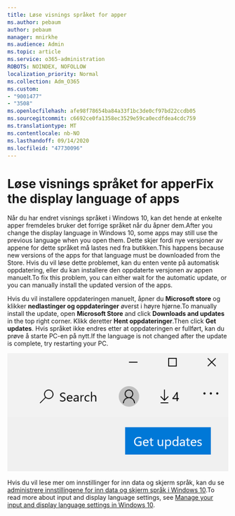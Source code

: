 ```yaml
---
title: Løse visnings språket for apper
ms.author: pebaum
author: pebaum
manager: mnirkhe
ms.audience: Admin
ms.topic: article
ms.service: o365-administration
ROBOTS: NOINDEX, NOFOLLOW
localization_priority: Normal
ms.collection: Adm_O365
ms.custom:
- "9001477"
- "3508"
ms.openlocfilehash: afe98f78654ba84a33f1bc3de0cf97bd22ccdb05
ms.sourcegitcommit: c6692ce0fa1358ec3529e59ca0ecdfdea4cdc759
ms.translationtype: MT
ms.contentlocale: nb-NO
ms.lasthandoff: 09/14/2020
ms.locfileid: "47730096"
---
```

# <a name="fix-the-display-language-of-apps"></a><span data-ttu-id="cac0e-102">Løse visnings språket for apper</span><span class="sxs-lookup"><span data-stu-id="cac0e-102">Fix the display language of apps</span></span>

<span data-ttu-id="cac0e-103">Når du har endret visnings språket i Windows 10, kan det hende at enkelte apper fremdeles bruker det forrige språket når du åpner dem.</span><span class="sxs-lookup"><span data-stu-id="cac0e-103">After you change the display language in Windows 10, some apps may still use the previous language when you open them.</span></span> <span data-ttu-id="cac0e-104">Dette skjer fordi nye versjoner av appene for dette språket må lastes ned fra butikken.</span><span class="sxs-lookup"><span data-stu-id="cac0e-104">This happens because new versions of the apps for that language must be downloaded from the Store.</span></span> <span data-ttu-id="cac0e-105">Hvis du vil løse dette problemet, kan du enten vente på automatisk oppdatering, eller du kan installere den oppdaterte versjonen av appen manuelt.</span><span class="sxs-lookup"><span data-stu-id="cac0e-105">To fix this problem, you can either wait for the automatic update, or you can manually install the updated version of the apps.</span></span>

<span data-ttu-id="cac0e-106">Hvis du vil installere oppdateringen manuelt, åpner du **Microsoft store** og klikker **nedlastinger og oppdateringer** øverst i høyre hjørne.</span><span class="sxs-lookup"><span data-stu-id="cac0e-106">To manually install the update, open **Microsoft Store** and click **Downloads and updates** in the top right corner.</span></span> <span data-ttu-id="cac0e-107">Klikk deretter **Hent oppdateringer**.</span><span class="sxs-lookup"><span data-stu-id="cac0e-107">Then click **Get updates**.</span></span> <span data-ttu-id="cac0e-108">Hvis språket ikke endres etter at oppdateringen er fullført, kan du prøve å starte PC-en på nytt.</span><span class="sxs-lookup"><span data-stu-id="cac0e-108">If the language is not changed after the update is complete, try restarting your PC.</span></span>

![Få oppdateringer.](media/get-updates.png)

<span data-ttu-id="cac0e-110">Hvis du vil lese mer om innstillinger for inn data og skjerm språk, kan du se [administrere innstillingene for inn data og skjerm språk i Windows 10](https://support.microsoft.com/help/4027670/windows-10-add-and-switch-input-and-display-language-preferences).</span><span class="sxs-lookup"><span data-stu-id="cac0e-110">To read more about input and display language settings, see [Manage your input and display language settings in Windows 10](https://support.microsoft.com/help/4027670/windows-10-add-and-switch-input-and-display-language-preferences).</span></span>
